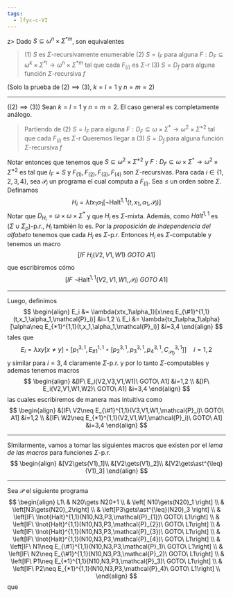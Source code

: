 ```yaml
---
tags:
  - lfyc-c-VI
---
```

z> Dado $S\subseteq\omega^n\times\Sigma^{*m}$, son equivalentes
> (1) $S$ es $\Sigma$-recursivamente enumerable
> (2) $S=I_F$ para alguna $F:D_F\subseteq\omega^k\times\Sigma^{\ast l}\to\omega^n\times\Sigma^{*m}$ tal que cada $F_{(i)}$ es $\Sigma$-r
> (3) $S=D_f$ para alguna función $\Sigma$-recursiva $f$

(Solo la prueba de $(2)\implies(3)$, $k=l=1$ y $n=m=2$)

---
($(2)\implies(3)$) Sean  $k=l=1$ y $n=m=2$. El caso general es completamente análogo.
> Partiendo de (2) $S=I_F$ para alguna $F:D_F\subseteq\omega\times\Sigma^{\ast}\to\omega^2\times\Sigma^{\ast 2}$ tal que cada $F_{(i)}$ es $\Sigma$-r
> Queremos llegar a (3) $S=D_f$ para alguna función $\Sigma$-recursiva $f$

Notar entonces que tenemos que $S\subseteq\omega^2\times\Sigma^{\ast 2}$ y $F:D_F\subseteq\omega\times\Sigma^{\ast}\to\omega^2\times\Sigma^{\ast 2}$ es tal que $I_F=S$ y $F_{(1)},F_{(2)},F_{(3)},F_{(4)}$ son $\Sigma$-recursivas. Para cada $i\in\{1,2,3,4\}$, sea $\mathcal{P}_i$ un programa el cual computa a $F_{(i)}$. Sea $\leq$ un orden sobre $\Sigma$. Definamos$$H_{i}=\lambda tx_1\alpha_1[\lnot\operatorname{Halt^{1,1}}(t,x_1,\alpha_1,\mathcal{P}_i)]$$
Notar que $D_{H_i}=\omega\times\omega\times\Sigma^{*}$ y que $H_i$ es $\Sigma$-mixta. Además, como ${Halt}^{1,1}$ es $(\Sigma\cup\Sigma_p)$-p.r., $H_i$ también lo es. Por la *proposición de independencia del alfabeto* tenemos que cada $H_i$ es $\Sigma$-p.r.
Entonces $H_i$ es $\Sigma$-computable y tenemos un macro $$[IF\ H_i(V2,V1,W1)\ GOTO\ A1]$$ que escribiremos cómo $$[IF\ \lnot\operatorname{Halt^{1,1}}(V2,V1,W1,,\mathcal{P}_i)\ GOTO\ A1]$$
 - - - 
Luego, definimos 
$$
\begin{align}
E_i &= \lambda{xtx_1\alpha_1}[x\neq E_{\#1}^{1,1}(t,x_1,\alpha_1,\mathcal{P}_i)] &i=1,2 \\
E_i &= \lambda{tx_1\alpha_1\alpha}[\alpha\neq E_{*1}^{1,1}(t,x_1,\alpha_1,\mathcal{P}_i)] &i=3,4
\end{align}
$$
tales que $$E_i=\lambda{xy}[x\neq y]\circ[p_1^{3,1},E_{\#1}^{1,1}\circ [p_2^{3,1},p_3^{3,1},p_4^{3,1},C_{\mathcal{P}_0}^{3,1}]]\quad i=1,2$$ y similar para $i=3,4$ claramente $\Sigma$-p.r. y por lo tanto $\Sigma$-computables y ademas tenemos macros
$$
\begin{align}
&[IF\ E_i(V2,V3,V1,W1)\ GOTO\ A1] &i=1,2 \\
&[IF\ E_i(V2,V1,W1,W2)\ GOTO\ A1] &i=3,4
\end{align}
$$
las cuales escribiremos de manera mas intuitiva como
$$
\begin{align}
&[IF\ V2\neq E_{\#1}^{1,1}(V3,V1,W1,\mathcal{P}_i)\ GOTO\ A1] &i=1,2 \\
&[IF\ W2\neq E_{*1}^{1,1}(V2,V1,W1,\mathcal{P}_i)\ GOTO\ A1] &i=3,4
\end{align}
$$
 - - -
SImilarmente, vamos a tomar las siguientes macros que existen por el *lema de las macros* para funciones $\Sigma$-p.r.
$$
\begin{align}
&[V2\gets(V1)_1]\\
&[V2\gets(V1)_2]\\
&[V2\gets\ast^{\leq}(V1)_3]
\end{align}
$$
 - - -
Sea $\mathcal{P}$ el siguiente programa
$$
\begin{align}
L1\ & N20\gets N20+1 \\
	& \left[ N10\gets(N20)_1 \right] \\
	& \left[N3\gets(N20)_2\right] \\
	& \left[P3\gets\ast^{\leq}(N20)_3 \right] \\
	& \left[IF\ \lnot{Halt}^{1,1}(N10,N3,P3,\mathcal{P}_{1})\ GOTO\ L1\right] \\
	& \left[IF\ \lnot{Halt}^{1,1}(N10,N3,P3,\mathcal{P}_{2})\ GOTO\ L1\right] \\
	& \left[IF\ \lnot{Halt}^{1,1}(N10,N3,P3,\mathcal{P}_{3})\ GOTO\ L1\right] \\
	& \left[IF\ \lnot{Halt}^{1,1}(N10,N3,P3,\mathcal{P}_{4})\ GOTO\ L1\right] \\
	& \left[IF\ N1\neq E_{\#1}^{1,1}(N10,N3,P3,\mathcal{P}_1)\ GOTO\ L1\right] \\
	& \left[IF\ N2\neq E_{\#1}^{1,1}(N10,N3,P3,\mathcal{P}_2)\ GOTO\ L1\right] \\
	& \left[IF\ P1\neq E_{*1}^{1,1}(N10,N3,P3,\mathcal{P}_3)\ GOTO\ L1\right] \\
	& \left[IF\ P2\neq E_{*1}^{1,1}(N10,N3,P3,\mathcal{P}_4)\ GOTO\ L1\right] \\
\end{align}
$$
que 
